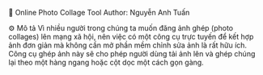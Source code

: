 📸 Online Photo Collage Tool
Author: Nguyễn Anh Tuấn 

⚙️ Mô tả
Vì nhiều người trong chúng ta muốn đăng ảnh ghép (photo collages) lên mạng xã hội, nên việc có một công cụ trực tuyến để kết hợp ảnh đơn giản mà không cần mở phần mềm chỉnh sửa ảnh là rất hữu ích. Công cụ ghép ảnh này sẽ cho phép người dùng tải ảnh lên và ghép chúng lại theo một hàng ngang hoặc cột dọc một cách gọn gàng.

